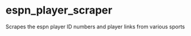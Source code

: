 espn_player_scraper
===================

Scrapes the espn player ID numbers and player links from various sports